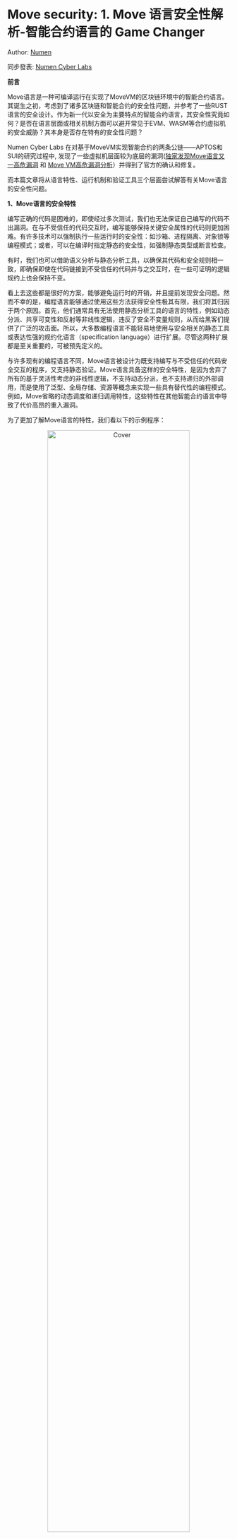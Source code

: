 # Move security: 1. Move 语言安全性解析-智能合约语言的 Game Changer 

Author: [Numen](https://twitter.com/numencyber)

同步發表: [Numen Cyber Labs ](https://mp.weixin.qq.com/s/1cP0ZW3qjcabgbHwfx4n9g)

**前言**  

Move语言是一种可编译运行在实现了MoveVM的区块链环境中的智能合约语言。其诞生之初，考虑到了诸多区块链和智能合约的安全性问题，并参考了一些RUST语言的安全设计。作为新一代以安全为主要特点的智能合约语言，其安全性究竟如何？是否在语言层面或相关机制方面可以避开常见于EVM、WASM等合约虚拟机的安全威胁？其本身是否存在特有的安全性问题？  

Numen Cyber Labs 在对基于MoveVM实现智能合约的两条公链——APTOS和SUI的研究过程中, 发现了一些虚拟机层面较为底层的漏洞([独家发现Move语言又一高危漏洞](http://mp.weixin.qq.com/s?__biz=Mzg4MDcxNTc2NA==&mid=2247484352&idx=1&sn=142ff697cd7fbe4172a3ceb8d85296be&chksm=cf71b15bf806384da5ad52156f271d04cc93b5cde269223f6024179e729d0e04a830ece4e9ad&scene=21#wechat_redirect) 和 [Move VM高危漏洞分析](https://mp.weixin.qq.com/s?__biz=Mzg4MDcxNTc2NA==&mid=2247484192&idx=1&sn=1169379e9c2b07f0a3e35631592b95d5&scene=21#wechat_redirect)）并得到了官方的确认和修复。

而本篇文章将从语言特性、运行机制和验证工具三个层面尝试解答有关Move语言的安全性问题。

**1、Move语言的安全特性**

编写正确的代码是困难的，即使经过多次测试，我们也无法保证自己编写的代码不出漏洞。在与不受信任的代码交互时，编写能够保持关键安全属性的代码则更加困难。有许多技术可以强制执行一些运行时的安全性：如沙箱、进程隔离、对象锁等编程模式；或者，可以在编译时指定静态的安全性，如强制静态类型或断言检查。

有时，我们也可以借助语义分析与静态分析工具，以确保其代码和安全规则相一致，即确保即使在代码链接到不受信任的代码并与之交互时，在一些可证明的逻辑规约上也会保持不变。

看上去这些都是很好的方案，能够避免运行时的开销，并且提前发现安全问题。然而不幸的是，编程语言能够通过使用这些方法获得安全性极其有限，我们将其归因于两个原因。首先，他们通常具有无法使用静态分析工具的语言的特性，例如动态分派、共享可变性和反射等非线性逻辑，违反了安全不变量规则，从而给黑客们提供了广泛的攻击面。所以，大多数编程语言不能轻易地使用与安全相关的静态工具或表达性强的规约化语言（specification language）进行扩展。尽管这两种扩展都是至关重要的，可被预先定义的。

与许多现有的编程语言不同，Move语言被设计为既支持编写与不受信任的代码安全交互的程序，又支持静态验证。Move语言具备这样的安全特性，是因为舍弃了所有的基于灵活性考虑的非线性逻辑，不支持动态分派，也不支持递归的外部调用，而是使用了泛型、全局存储、资源等概念来实现一些具有替代性的编程模式。例如，Move省略的动态调度和递归调用特性，这些特性在其他智能合约语言中导致了代价高昂的重入漏洞。

为了更加了解Move语言的特性，我们看以下的示例程序：

<div align=center>
<img src="https://mmbiz.qpic.cn/mmbiz_png/vlekRjgqic0enXqBq74BhiaDRGwEdZZC5piaOjgOTDXWG0yQ7WmCuokEdeGRyKf1H7OicLarcVoc2jDzo3RL55oUsQ/640?wx_fmt=png&wxfrom=5&wx_lazy=1&wx_co=1" alt="Cover" width="80%"/>
</div>

<p align="center"">Move中一个币资产的实现</p>

a)模块（Module）:每个Move模块由一系列结构类型和过程定义组成。模块可以导入类型定义(例如，在第2行use 0x1::signer)并调用在其他模块中声明的过程。模块的完全限定名以存储模块代码的16字节帐户地址开始(在这里，我们编写一个帐户地址，如0x1，作为16字节十六进制地址的简写，用前导0填充)。帐户地址充当一个命名空间，用于区分具有相同名称的模块;例如，0x1::TestCoin和0x2::TestCoin是不同的模块，具有自己的类型和过程。

b) 结构体（Structs）:模块中定义了两个结构体Coin和Info。一个Coin代表分配给模块用户的代币，而Info记录了该代币总共存在多少。由声明上的has key语法可知，这两个结构体都被定义为了资源类型（具备key或store Abilities的结构体），表示这两个结构体都可以存储在持久全局键/值存储中。

c)过程（function）:代码定义了一个初始化、一个安全过程和一个不安全过程。创建任何Coin之前必须调用initialize过程，它将单例Info值的total\_supply初始化为零。在这里，signer是一个特殊的类型，它表示一个由Move之外的逻辑验证的用户。断言签名者的地址等于ADMIN确保这个过程只能由指定的管理员帐户调用。过程mint允许管理员创建所需数量的新代币(第25行);这是在硬币总数更新之后(第23行)。像初始化一样，这个过程有访问控制，以确保它只能由管理员帐户调用(第20和21行)。value\_mut过程接受一个对Coin的可变引用作为输入，并返回一个指向Coin值字段的可变引用。

可以看到，合约结构上和其他的智能合约语言没有太大差别，但我们需要对资源类型以及全局存储(Persistent Global Store)的概念进行更详细的解释，这是Move语言中对存储和资源安全的关键机制。

全局存储允许Move程序存储持久数据(例如，Coin余额)，这些数据只能由拥有它的模块以编程方式读/写，但也存储在公共账本中，可以由在其他模块中运行代码的用户查看。

全局存储中的每个键都由完全限定的类型名称(例如，0x1::TestCoin::Coin)和存储该类型值的帐户地址(帐户地址存储模块代码和结构数据)组成。虽然全局存储在所有模块之间共享，但每个模块都对其声明的key（账户地址）具有独占的读/写访问权。也就是说声明了资源类型(比如Coin)的模块可以:

    •通过move\_to<Coin>指令将一个值发布到全局存储(例如，第14行);

    •通过move\_from<Coin>指令从全局存储中删除一个值;

    •通过borrow\_global\_mut<Coin>指令获取全局存储中一个值的引用(例如，第22行)。

由于模块“拥有”由其通过key控制的全局存储条目，它可以对该存储强制约束。例如，确保只有ADMIN帐户地址可以持有类型为0x1::TestCoin::Info的结构体。它只通过定义一个过程(initialize)来实现这一点，该过程在Info类型上使用move\_to，并强制执行在ADMIN地址上调用move\_to的前置条件(第13行)。这些约束不同于静态不变量，因为它们需要运行时检查。在这种情况下，由于参数account是在运行时提供的，程序员不能静态地强制它始终是ADMIN的，因此需要在第13行进行不变量检查。

以下就是两个保证该模块代码安全的两个静态检查特性机制：不变量规约和字节码验证器

a)不变量检查（规约检查）:模块的第10行，表示静态检查的不变量——系统中所有Coin对象的值字段之和必须等于存储在ADMIN地址的Info对象的total\_value字段。所谓不变量，是形式化验证中的一个术语，表示了一种状态的守恒性，也可以称为不变式或不变性。我们希望守恒属性适用于模块的所有可能的客户端(包括恶意的客户端):任何违反都会破坏Coin的完整性。因此，不变式不只是影响单个对象，而是影响它们的集合(即所有的Coin对象)。该处其实就是我们下一节要介绍的move prover中可用于形式化检查的specification language。

b)字节码验证器:安全类型和线性化是字节码验证器的主要验证范围: 如本例，尽管其他模块不能访问由0x1::TestCoin::Coin 控制的全局存储单元，但它们可以在自己的过程和结构声明中使用这种类型。例如，另一个模块可以公开一个支付过程，该过程接受0x1::TestCoin::Coin作为输入。

乍一看，允许Coin等敏感值流出创建它们的模块可能看起来很危险——恶意客户端模块会创建假冒硬币，人为增加其拥有的硬币的价值，或复制/销毁现有硬币。幸运的是，Move有一个字节码验证器(一个在字节码级别强制执行的类型系统)，它允许模块所有者防止这些不希望出现的结果。只有声明了结构类型Coin的模块才可以:

    •创建一个Coin类型的值(例如，第25行);

    •“解包”一个Coin类型的值到它的组件字段中(在本例中为value);

    •通过rust风格的可变或不可变borrow(例如&mut Coin)获得对Coin字段的引用。

这允许模块作者在模块中声明的结构的创建值和字段值。验证器还强制结构默认为线性。以确保线性地防止在声明结构的模块之外复制和销毁(例如，通过覆盖存储结构的变量或允许它超出作用域)。同时，验证器还会对一些类型的常见内存问题（如溢出）进行强制检查。

检测过程主要有三类：

1）结构体合法检查：保证字节码的完整性, 检测错误非法的引用，重复的资源实体以及非法的类型签名等

2）过程逻辑的语义检测：包括参数类型错误，循环索引，空索引以及重复定义变量等。

3）链接时错误，非法调用内部过程，或者链接一个声明和定义不匹配的流程。

验证器会首先创建一个CFG（Control-flow Graph，控制流图），因为没有非线性逻辑，这个控制流图可以清晰的描述程序块间的调用关系，而无需考虑递归深度的问题。

随后，验证器会检测栈里面被调用者的访问范围，保证合约的被调用者不能访问到调用者的栈空间。例如一个过程被执行的时候，调用者首先在CallStackFrame里面初始化局部变量，然后将局部变量放入到栈里面，假设当前栈的高度是n，那么有效的bytecode必须满足不变量：当调用过程结束的时候，栈的高度依然还是n。验证器主要是通过分析每个指令块的指令对栈的可能影响，保证不操作高度高于n的栈空间。这里有一个例外就是，一个以return结尾的指令块，他退出的时候高度必须是n+m，其中m是过程返回值的个数。

同时为了检查类型，每一个Value 栈都维护了一个对应的Type 栈，执行的时候Type栈也跟这指令执行进行pop和push。

接下来是资源检查和引用检查。资源主要检查资源的不可双花、不可销毁、必有归属（返回值必须被接受）等约束。而引用检查结合了动态和静态分析。静态分析利用类似rust类型系统的borrow checking机制，保证：1. 所有引用必须指向一个已经被分配的存储上，防止空指针；2. 所有的引用都有安全的读写权限。

而borrow\_global调用的时候会动态的对全局变量的引用进行了计数，解释器会对每个发布了的资源进行判断，如果被borrow或者move了，再次引用就会报错。

最后是链接检查，需要对链接的对象和声明是否匹配，过程的访问控制等做再次的检查。

可见，通过不变量检查和字节码验证器两种机制，双重保障了代码在编译时的安全性。接下来我们通过分析move的运行机制，来看看MoveVM如何保证运行时的安全性。

**2、Move的运行机制**

首先，Move程序运行在虚拟机中，并且在运行时不能访问系统内存。这使得Move可以在不信任的环境中安全地运行，并且不会被破坏或滥用。

其次，Move程序是在堆栈上执行的，形式上，之前提到的全局存储被分为两部分:内存（堆）和全局变量（栈）。内存是一个一阶存储，因此它的单元不能用来存储指向内存单元的指针。全局变量被用来存储指向内存单元的指针，但是它们的索引方式与内存不同。为了访问全局变量，代码提供了一个地址和一个绑定到该地址的类型。这种划分简化了操作，使得move语言在语义上更容易形式化。

而Move的字节码指令在一个栈式的解释器进行执行，栈式虚拟机的好处是易于实现和控制，对硬件环境的要求较少，非常适合区块链场景。同时相对寄存器式的解释器, 栈式解释器在不同的变量之间进行copy和move更容易控制和检测。

在Move语言中，任何被定义为资源的值都只能被破坏性地移动(使以前保存该值的存储位置无效)，但只有某些值(例如，整数)可以被复制。

Move程序运行在堆栈上的时候，其状态为⟨C, M, G, S⟩的四元组，由:调用栈（C），内存（M），全局变量（G）和操作数（S）组成。堆栈还维护一个函数表(模块本身)来解析包含函数体的指令。

<div align=center>
<img src="https://mmbiz.qpic.cn/mmbiz_png/vlekRjgqic0enXqBq74BhiaDRGwEdZZC5pLnrPwlYLztAUyWPF8I9JhuTRGTZ8L2rCHEAMoWJk57wyXHEibfV9V3Q/640?wx_fmt=png&wxfrom=5&wx_lazy=1&wx_co=1" alt="Cover" width="80%"/>
</div>

调用栈包含了一个过程执行的所有上下文信息以及指令编号（指令会被唯一编码，减少代码体积）。当在一个过程中执行Call指令调用其他的过程的时候，会创建一个新的调用栈对象，然后将对应的调用参数存储到内存和全局变量上面，最后解释器开始以此执行新的合约的指令。执行过程遇到分支指令的时候，会在本过程内部发生一个静态跳转，所谓静态跳转实际上是指跳转的offset是事先已经确定好的，不会像evm一样动态跳转。这也就是之前提到的不支持动态分派的特性。也就是说模块内的过程依赖是无环的，加上模块本身的没有动态指派，这样就加强了执行期间的函数调用的不可变性：一个procedure在执行过程的call frame必然是相邻的，从而避免了重入的可能性。最后调用return结束调用，同时返回值放在栈顶。

通过研究MoveVM的代码，我们可以清晰的看到，MoveVM将数据的存储和调用堆栈（过程逻辑）的存储是分开的，这点是和EVM最大的不同的地方，例如，在EVM中，要实现一个ERC20的Token，需要在一个合约中写好逻辑和对每个用户的状态进行记录，而在MoveVM中，用户状态（账户地址下的资源）是独立存储的，程序调用必须符合权限和关于资源的强制性规则，虽然牺牲了一定的灵活性，但是在安全性和执行效率（有助于实现并发执行）上获得了很大的提升。

<div align=center>
<img src="https://mmbiz.qpic.cn/mmbiz_png/vlekRjgqic0enXqBq74BhiaDRGwEdZZC5pibgEbgpbpvXu5ELzBGdNvvjWNhLr9bVMPLAzsnNwME8P8T3IB3OUskg/640?wx_fmt=png&wxfrom=5&wx_lazy=1&wx_co=1" alt="Cover" width="80%"/>
</div>

**3、Move Prover**

最后，我们来了解下Move提供的能够进行辅助自动化审计的工具Move prover。

Move Prover是一种基于推理的形式化验证工具。它使用形式化语言来描述程序的行为，并使用推理算法来验证程序是否符合预期，可以帮助开发人员确保智能合约的正确性，从而减少交易风险。简单来说，形式化验证就是用数学方法去证明我们的系统是无 Bug 的。

目前主流的自动软件验证算法是基于可满足性模理论求解器（SMT solver, satisfiability module theories solver）的。虽然这名字看起来有点唬人，但其实 SMT solver 就是一个公式求解器。上层的软件验证算法将其验证目标拆分为一些公式，交由 SMT solver 求解，再根据求出的结果进一步分析，最终报告验证目标成立，或者是发现了一个反例。

一种基本的验证算法是演绎验证（deductive verification），也有不少其他的验证算法，比如有界模型检测、k 归纳法、谓词抽象和路径抽象等

Move Prover就是使用了演绎验证算法来验证程序是否符合预期。这意味着，Move Prover可以根据已知的信息推断出程序的行为，并确保其与预期的行为相匹配。这有助于确保程序的正确性，并减少了人工手动测试的工作量。

Move Prover的总体架构如下图所示：

<div align=center>
<img src="https://mmbiz.qpic.cn/mmbiz_png/vlekRjgqic0enXqBq74BhiaDRGwEdZZC5pHZxznfib1O7GCFONBACXnYcGdTBT5JhicJeaPFSKLcETcpDOyMzkT0ow/640?wx_fmt=png&wxfrom=5&wx_lazy=1&wx_co=1" alt="Cover" width="80%"/>
</div>

首先，Move Prover 接收一个Move源文件作为输入，该文件中需要设置程序输入规范（specification）。之后 Move Parser 会在源码中把规范提取出来。Move 编译器将源文件编译为字节码，和规范系统(specification)共同转化为验证者对象模型(Prover Object Model)。

这个模型会被翻译成一种名为Boogie的中间语言。这段 Boogie 代码会被传入 Boogie 验证系统，该系统对输入进行“验证条件生成”(verification condition generation)。该验证条件会被传入一个名为 Z3 的求解器中，这是微软研发的一种可满足性理论（SMT）求解器。

VC 被传进 Z3 程序后，该验证器会检查 SMT公式（程序代码是否满足specification规范）是否是不可满足的。如果是这样，这意味着规范是成立的。否则，将生成一个满足条件的模型，并将其转换回Boogie格式，以便发布诊断报告。然后将诊断报告还原为与标准编译器错误类似的源码级错误。

为了描述规范系统，move使用Move Specification Language，其是Move语言的子集，它引入了对静态描述有关程序正确性的行为的支持，而不影响生产。同时可以独立为专门的规约化文件，从而让业务代码和形式化验证代码分开。

网上已经有很多其他的关于Move Specification Language的教程，感兴趣的可以自行学习，建议合约程序员们多加了解，以提高自己代码的安全性。同时，由于Move Specification Language可以不侵入代码的单独编写，对于安全性要求更高的项目来说，可以将该规约代码交由安全经验更加丰富的第三方安全公司来撰写，在审计代码的同时，可以给出更严格的形式化验证报告。

总的来说，Move Prover是一种非常有用的工具，可以帮助开发人员确保智能合约的正确性。它使用形式化语言来描述程序的行为，并使用推理算法来验证程序是否符合预期。这有助于减少交易风险，并使开发人员能够更自信地将智能合约部署到生产环境中。

**4、总结**

Move语言的设计在安全性的考虑上非常出色，在语言特性、虚拟机执行和安全工具层面，都给出了非常全面的考虑。语言特性上牺牲了部分灵活性，强制类型检查和线性逻辑，方便在编译检查、形式化验证时更加的自动化和具备安全可验证性，而MoveVM在设计上将状态与逻辑分开，更加贴合区块链上资产安全管理的需求。

综上，在语言层面，常见于EVM的重入、溢出、Call/DelegateCall注入等漏洞可以有效避免，但是鉴权、代码逻辑、大整数结构溢出（最新的move语言版本已经支持u256，如使用官方u256类型不会产生溢出漏洞）等问题并不能依赖语言层面的特性去避免，而Move Prover并不能在整体的大意疏忽时产生作用。

虽然Move语言在安全层面已经为程序员考虑了很多，但没有完全安全的语言，也没有完全安全的程序。我们仍然建议，Move智能合约的开发者使用第三方安全公司审计服务，并且将specification部分代码的编写和验证交由第三方安全公司来完成。
